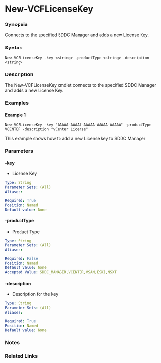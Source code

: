 # New-VCFLicenseKey

### Synopsis
Connects to the specified SDDC Manager and adds a new License Key.

### Syntax
```
New-VCFLicenseKey -key <string> -productType <string> -description <string>
```

### Description
The New-VCFLicenseKey cmdlet connects to the specified SDDC Manager and adds a new License Key.

### Examples
#### Example 1
```
New-VCFLicenseKey -key "AAAAA-AAAAA-AAAAA-AAAAA-AAAAA" -productType VCENTER -description "vCenter License"
```
This example shows how to add a new License key to SDDC Manager

### Parameters

#### -key
- License Key

```yaml
Type: String
Parameter Sets: (All)
Aliases:

Required: True
Position: Named
Default value: None
```

#### -productType
- Product Type

```yaml
Type: String
Parameter Sets: (All)
Aliases:

Required: False
Position: Named
Default value: None
Accepted Value: SDDC_MANAGER,VCENTER,VSAN,ESXI,NSXT
```

#### -description
- Description for the key

```yaml
Type: String
Parameter Sets: (All)
Aliases:

Required: True
Position: Named
Default value: None
```

### Notes

### Related Links

